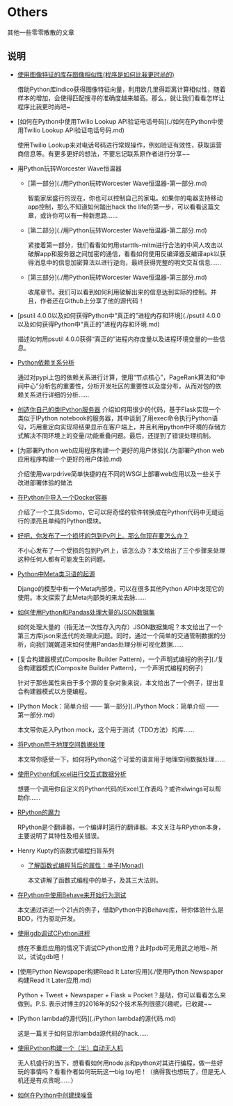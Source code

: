 # Others
其他一些零零散散的文章

## 说明
- [使用图像特征的库存图像相似性(程序是如何比我更时尚的)](./程序是如何比我更时尚的.md) 

    借助Python库indico获得图像特征向量，利用欧几里得距离计算相似性，随着样本的增加，会使得匹配搜寻的准确度越来越高。那么，就让我们看看怎样让程序比我更时尚吧~

- [如何在Python中使用Twilio Lookup API验证电话号码](./如何在Python中使用Twilio Lookup API验证电话号码.md)
    
    使用Twilio Lookup来对电话号码进行常规操作，例如验证有效性，获取运营商信息等。有更多更好的想法，不要忘记联系原作者进行分享~~

- 用Python玩转Worcester Wave恒温器

    * [第一部分](./用Python玩转Worcester Wave恒温器-第一部分.md)

        智能家居盛行的现在，你也可以控制自己的家电。如果你的电器支持移动app控制，那么不知道如何踏出hack the life的第一步，可以看看这篇文章，或许你可以有一种新思路……

    * [第二部分](./用Python玩转Worcester Wave恒温器-第二部分.md)

        紧接着第一部分，我们看看如何用starttls-mitm进行合法的中间人攻击以破解app和服务器之间加密的通信，看看如何使用反编译器反编译apk以获得消息中的信息加密算法以进行逆向，最终获得完整的明文交互信息……

    * [第三部分](./用Python玩转Worcester Wave恒温器-第三部分.md)
        
        收尾章节。我们可以看到如何利用破解出来的信息达到实际的控制。并且，作者还在Github上分享了他的源代码！

- [psutil 4.0.0以及如何获得Python中“真正的”进程内存和环境](./psutil 4.0.0以及如何获得Python中“真正的”进程内存和环境.md) 
    
    描述如何用psutil 4.0.0获得“真正的”进程内存度量以及进程环境变量的一些信息。

- [Python依赖关系分析](./Python依赖关系分析.md) 
 
    通过对pypi上包的依赖关系进行计算，使用“节点核心”，PageRank算法和“中间中心”分析包的重要性，分析开发社区的重要性以及度分布，从而对包的依赖关系进行详细的分析……

- [创造你自己的类IPython服务器](./创造你自己的类IPython服务器.md) 
    介绍如何用很少的代码，基于Flask实现一个类似于IPython notebook的服务器，其中谈到了用exec命令执行Python语句，巧用重定向实现将结果显示在客户端上，并且利用python中环境的存储方式解决不同环境上的变量/功能重叠问题。最后，还提到了错误处理机制。

- [为部署Python web应用程序构建一个更好的用户体验](./为部署Python web应用程序构建一个更好的用户体验.md)

    介绍使用warpdrive简单快捷的在不同的WSGI上部署web应用以及一些关于改进部署体验的做法

- [在Python中导入一个Docker容器](./在Python中导入一个Docker容器.md)

    介绍了一个工具Sidomo，它可以将奇怪的软件转换成在Python代码中无缝运行的漂亮且单纯的Python模块。

- [好吧，你发布了一个损坏的包到PyPI上。那么你现在要怎么办？](./好吧，你发布了一个损坏的包到PyPI上。那么你现在要怎么办？.md)
    
    不小心发布了一个受损的包到PyPI上，该怎么办？本文给出了三个步骤来处理这种任何人都有可能发生的问题。

- [Python中Meta类习语的起源](./Python中Meta类习语的起源.md)

    Django的模型中有一个Meta内部类，可以在很多其他Python API中发现它的使用。本文探索了此Meta内部类的来龙去脉……

- [如何使用Python和Pandas处理大量的JSON数据集](./如何使用Python和Pandas处理大量的JSON数据集.md)

    如何处理大量的（指无法一次性存入内存）JSON数据集呢？本文给出了一个第三方库ijson来迭代的处理此问题。同时，通过一个简单的交通管制数据的分析，向我们娓娓道来如何使用Pandas处理分析可视化数据……

- [复合构建器模式(Composite Builder Pattern)，一个声明式编程的例子](./复合构建器模式(Composite Builder Pattern)，一个声明式编程的例子)
    
    针对于那些属性来自于多个源的复杂对象来说，本文给出了一个例子，提出复合构建器模式以方便编程。

- [Python Mock：简单介绍 —— 第一部分](./Python Mock：简单介绍 —— 第一部分.md)
    
    本文带你走入Python mock，这个用于测试（TDD方法）的库……

- [将Python用于地理空间数据处理](./将Python用于地理空间数据处理.md)
    
    本文带你感受一下，如何将Python这个可爱的语言用于地理空间数据处理……

- [使用Python和Excel进行交互式数据分析](./使用Python和Excel进行交互式数据分析.md)

    想要一个调用你自定义的Python代码的Excel工作表吗？或许xlwings可以帮助你……

- [RPython的魔力](./RPython的魔力.md)

    RPython是个翻译器，一个编译时运行的翻译器。本文关注与RPython本身，主要说明了其特性及相关错误。

- Henry Kupty的函数式编程扫盲系列

    - [了解函数式编程背后的属性：单子(Monad)](./了解函数式编程背后的属性：单子(Monad).md)
    
        本文讲解了函数式编程中的单子，及其三大法则。

- [在Python中使用Behave来开始行为测试](./在Python中使用Behave来开始行为测试.md)

    本文通过讲述一个21点的例子，借助Python中的Behave库，带你体验什么是BDD，行为驱动开发。

- [使用gdb调试CPython进程](./使用gdb调试CPython进程.md)

    想在不重启应用的情况下调试CPython应用？此时pdb可无用武之地哦~ 所以，试试gdb吧！

- [使用Python Newspaper构建Read It Later应用](./使用Python Newspaper构建Read It Later应用.md)

    Python + Tweet + Newspaper + Flask ≈ Pocket？是哒，你可以看看怎么来做到。P.S. 表示对博主的2016年的52个技术系列很感兴趣呢，已收藏~~

- [Python lambda的源代码](./Python lambda的源代码.md)

    这是一篇关于如何显示lambda源代码的hack……

- [使用Python构建一个（半）自动无人机](./使用Python构建一个（半）自动无人机.md)

    无人机盛行的当下，想看看如何用node.js和python对其进行编程，做一些好玩的事情吗？看看作者如何玩玩这一big toy吧！（搞得我也想玩了，但是无人机还是有点贵呢……）

- [如何在Python中创建绿噪音](./如何在Python中创建绿噪音.md)
